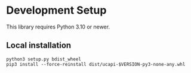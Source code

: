 # Development Setup

This library requires Python 3.10 or newer.

## Local installation

```shell
python3 setup.py bdist_wheel
pip3 install --force-reinstall dist/ucapi-$VERSION-py3-none-any.whl
```

